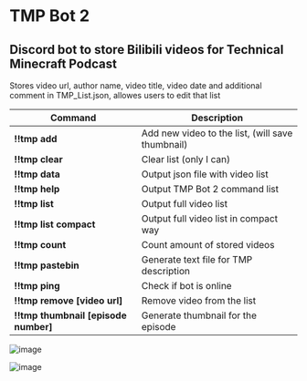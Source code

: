 # TMP Bot 2
## Discord bot to store Bilibili videos for Technical Minecraft Podcast

Stores video url, author name, video title, video date and additional comment in TMP_List.json, allowes users to edit that list

| Command | Description |
| ------- | ----------- |
| **!!tmp add** | Add new video to the list, (will save thumbnail) |
| **!!tmp clear** | Clear list (only I can) |
| **!!tmp data** | Output json file with video list |
| **!!tmp help** | Output TMP Bot 2 command list |
| **!!tmp list** | Output full video list |
| **!!tmp list compact** | Output full video list in compact way |
| **!!tmp count** | Count amount of stored videos |
| **!!tmp pastebin** | Generate text file for TMP description |
| **!!tmp ping** | Check if bot is online |
| **!!tmp remove [video url]** | Remove video from the list |
| **!!tmp thumbnail [episode number]** | Generate thumbnail for the episode |

![image](https://user-images.githubusercontent.com/103208695/164895647-fa611dc6-0b93-4349-b11b-4d3ac72ac251.png)

![image](https://user-images.githubusercontent.com/103208695/164895661-fa3a0a8d-fdef-40d9-90da-73097a5f59b6.png)
